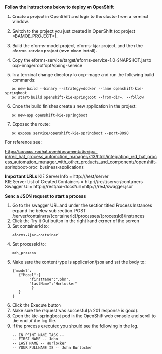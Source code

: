 **Follow the instructions below to deploy on OpenShift**

1. Create a project in OpenShift and login to the cluster from a terminal window.

2. Switch to the project you just created in OpenShift (oc project <BAMOE_PROJECT>).

3. Build the eforms-model project, eforms-kjar project, and then the eforms-service project (mvn clean install).

4. Copy the eforms-service/target/eforms-service-1.0-SNAPSHOT.jar to ocp-image/root/opt/spring-service

5. In a terminal change directory to ocp-image and run the following build commands:
```
   oc new-build --binary --strategy=docker --name openshift-kie-springboot  
   oc start-build openshift-kie-springboot --from-dir=. --follow
```
6. Once the build finishes create a new application in the project:
```
   oc new-app openshift-kie-springboot
```
7. Exposed the route:
```
   oc expose service/openshift-kie-springboot --port=8090
```

For reference see:

https://access.redhat.com/documentation/pa-in/red_hat_process_automation_manager/7.13/html/integrating_red_hat_process_automation_manager_with_other_products_and_components/openshift-springboot-proc_business-applications

**Important URLs**
KIE Server Info = http://<OPENSHIFT-KIE-SPRINGBOOT-ROUTE>/rest/server  
KIE Server List of Created Containers = http://<OPENSHIFT-KIE-SPRINGBOOT-ROUTE>/rest/server/containers  
Swagger UI = http://<OPENSHIFT-KIE-SPRINGBOOT-ROUTE>/rest/api-docs?url=http://<OPENSHIFT-KIE-SPRINGBOOT-ROUTE>/rest/swagger.json  

**Send a JSON request to start a process**
1. Go to the swagger URL and under the section titled Process Instances expand the below sub section.
   POST /server/containers/{containerId}/processes/{processId}/instances
2. Click the Try it Out button in the right hand corner of the screen
3. Set containerId to:
   ```
   eforms-kjar-container1
   ```
4. Set processId to:
   ```
   moh_process
   ```
5. Make sure the content type is application/json and set the body to:
   ```
   {"model":
      {"Model":{
           "firstName":"John",
           "lastName":"Hurlocker"
            }
      }
   }
   ```
6. Click the Execute button
7. Make sure the request was succesful (a 201 response is good).
8. Open the kie-springboot pod in the OpenShift web console and scroll to the end of the log file.
9. If the process executed you should see the following in the log.
   ```
   -- IN PRINT NAME TASK --
   -- FIRST NAME -- John
   -- LAST NAME -- Hurlocker
   -- YOUR FULLNAME IS -- John Hurlocker
   ```